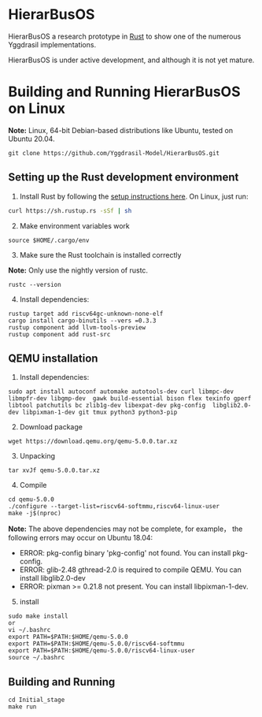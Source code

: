 # HierarBusOS
HierarBusOS a research prototype in [Rust](https://www.rust-lang.org/) to show one of the numerous Yggdrasil implementations.

HierarBusOS is under active development, and although it is not yet mature. 

# Building and Running HierarBusOS on Linux
**Note:** Linux, 64-bit Debian-based distributions like Ubuntu,  tested on Ubuntu 20.04.
```
git clone https://github.com/Yggdrasil-Model/HierarBusOS.git
```
## Setting up the Rust development environment

1. Install Rust by following the [setup instructions here](https://www.rust-lang.org/en-US/install.html). On Linux, just run:
```sh
curl https://sh.rustup.rs -sSf | sh
```
2. Make environment variables work
```
source $HOME/.cargo/env
```
3. Make sure the Rust toolchain is installed correctly

**Note:** Only use the nightly version of rustc.
```
rustc --version
```

4. Install dependencies:
```
rustup target add riscv64gc-unknown-none-elf
cargo install cargo-binutils --vers =0.3.3
rustup component add llvm-tools-preview
rustup component add rust-src
```
## QEMU installation

1. Install dependencies:
```
sudo apt install autoconf automake autotools-dev curl libmpc-dev libmpfr-dev libgmp-dev  gawk build-essential bison flex texinfo gperf libtool patchutils bc zlib1g-dev libexpat-dev pkg-config  libglib2.0-dev libpixman-1-dev git tmux python3 python3-pip
```
2. Download package
```
wget https://download.qemu.org/qemu-5.0.0.tar.xz
```
3. Unpacking
```
tar xvJf qemu-5.0.0.tar.xz
```
4. Compile  
```
cd qemu-5.0.0
./configure --target-list=riscv64-softmmu,riscv64-linux-user
make -j$(nproc)
```
**Note:** The above dependencies may not be complete, for example， the following errors may occur on Ubuntu 18.04:

* ERROR: pkg-config binary 'pkg-config' not found. You can install pkg-config.
* ERROR: glib-2.48 gthread-2.0 is required to compile QEMU. You can install libglib2.0-dev
* ERROR: pixman >= 0.21.8 not present. You can install libpixman-1-dev.

5. install
```
sudo make install
or 
vi ~/.bashrc
export PATH=$PATH:$HOME/qemu-5.0.0
export PATH=$PATH:$HOME/qemu-5.0.0/riscv64-softmmu
export PATH=$PATH:$HOME/qemu-5.0.0/riscv64-linux-user
source ~/.bashrc
```

## Building and Running
```
cd Initial_stage
make run
```